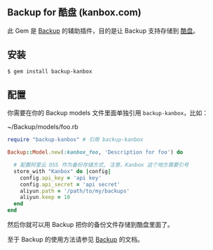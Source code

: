 ## Backup for 酷盘 (kanbox.com)

此 Gem 是 [Backup](https://github.com/meskyanichi/backup) 的辅助插件，目的是让 Backup 支持存储到 [酷盘](http://www.kanbox.com)。

## 安装

```bash
$ gem install backup-kanbox
```
## 配置

你需要在你的 Backup models 文件里面单独引用 `backup-kanbox`，比如：

~/Backup/models/foo.rb

```ruby
require "backup-kanbox" # 引用 backup-kanbox

Backup::Model.new(:kanbox_foo, 'Description for foo') do

  # 配置阿里云 OSS 作为备份存储方式, 注意，Kanbox 这个地方需要引号
  store_with "Kanbox" do |config|
    config.api_key = 'api key'
    config.api_secret = 'api secret'
    aliyun.path = '/path/to/my/backups'
    aliyun.keep = 10
  end
end
```

然后你就可以用 Backup 把你的备份文件存储到酷盘里面了。

至于 Backup 的使用方法请参见 [Backup](https://github.com/meskyanichi/backup) 的文档。
